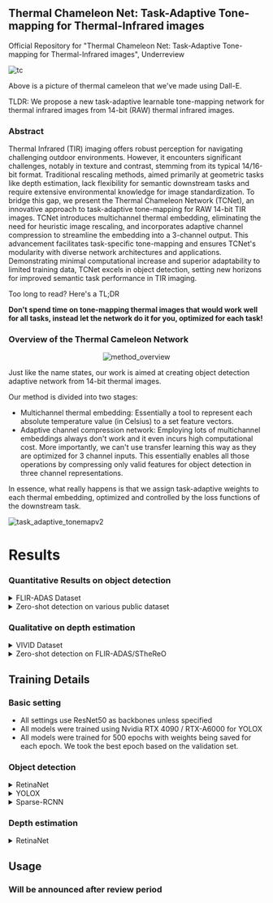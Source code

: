 ## Thermal Chameleon Net: Task-Adaptive Tone-mapping for Thermal-Infrared images

Official Repository for "Thermal Chameleon Net: Task-Adaptive Tone-mapping for Thermal-Infrared images", Underreview

![tc](https://github.com/donkeymouse/ThermalChameleon/assets/58677731/fc46250b-e4df-41c3-8f1b-d69e8a1269f7)

Above is a picture of thermal cameleon that we've made using Dall-E.

TLDR: We propose a new task-adaptive learnable tone-mapping network for thermal infrared images from 14-bit (RAW) thermal infrared images. 

### Abstract

Thermal Infrared (TIR) imaging offers robust perception for navigating challenging outdoor environments. However, it encounters significant challenges, notably in texture and contrast, stemming from its typical 14/16-bit format. Traditional rescaling methods, aimed primarily at geometric tasks like depth estimation, lack flexibility for semantic downstream tasks and require extensive environmental knowledge for image standardization. To bridge this gap, we present the Thermal Chameleon Network (TCNet), an innovative approach to task-adaptive tone-mapping for RAW 14-bit TIR images. TCNet introduces multichannel thermal embedding, eliminating the need for heuristic image rescaling, and incorporates adaptive channel compression to streamline the embedding into a 3-channel output. This advancement facilitates task-specific tone-mapping and ensures TCNet's modularity with diverse network architectures and applications. Demonstrating minimal computational increase and superior adaptability to limited training data, TCNet excels in object detection, setting new horizons for improved semantic task performance in TIR imaging.

Too long to read? Here's a TL;DR

**Don't spend time on tone-mapping thermal images that would work well for all tasks, instead let the network do it for you, optimized for each task!**

### Overview of the Thermal Cameleon Network

<div align="center">
  
![method_overview](https://github.com/donkeymouse/ThermalChameleon/assets/58677731/34bf3528-32b4-4282-9039-fbffdbc56274)


</div>

Just like the name states, our work is aimed at creating object detection adaptive network from 14-bit thermal images. 

Our method is divided into two stages:

- Multichannel thermal embedding: Essentially a tool to represent each absolute temperature value (in Celsius) to a set feature vectors. 
- Adaptive channel compression network: Employing lots of multichannel embeddings always don't work and it even incurs high computational cost. More importantly, we can't use transfer learning this way as they are optimized for 3 channel inputs. This essentially enables all those operations by compressing only valid features for object detection in three channel representations. 

In essence, what really happens is that we assign task-adaptive weights to each thermal embedding, optimized and controlled by the loss functions of the downstream task.

![task_adaptive_tonemapv2](https://github.com/donkeymouse/ThermalChameleon/assets/58677731/e333fe24-d0ad-410e-ad48-0d2cbea84663)



# Results
### Quantitative Results on object detection

<details>
  <summary>FLIR-ADAS Dataset</summary>
  
<div align="center">
  
![obj_det_flir](https://github.com/donkeymouse/ThermalChameleon/assets/58677731/d1b1e5ae-2d5d-42bf-9bfd-3ce5881d0ecb)


</div>

</details>

<details>
  <summary>Zero-shot detection on various public dataset</summary>
  
<div align="center">
  
![obj_det_unseen](https://github.com/donkeymouse/ThermalChameleon/assets/58677731/423ac135-4c01-45c4-8ded-62aaf65f2dae)

</div>

</details>


### Qualitative on depth estimation


<details>
  <summary> VIVID Dataset </summary>
  
<div align="center">
  
![VIVID](https://github.com/donkeymouse/ThermalChameleon/assets/58677731/f2012c3c-27aa-45d1-88dd-ea302230507b)


</div>

</details>

<details>
  <summary>Zero-shot detection on FLIR-ADAS/STheReO </summary>
  
<div align="center">
  
![unseen_depth](https://github.com/donkeymouse/ThermalChameleon/assets/58677731/66b98431-e098-4ae9-ba02-136ec8d18192)


</div>

</details>


## Training Details

### Basic setting

* All settings use ResNet50 as backbones unless specified
* All models were trained using Nvidia RTX 4090 / RTX-A6000 for YOLOX
* All models were trained for 500 epochs with weights being saved for each epoch. We took the best epoch based on the validation set. 

### Object detection 

<details>
  <summary> RetinaNet </summary>
  
  * Warm up epoch: 10
  * Batch size: 16
  * Optimizer: AdamW
  * Base lr: $1.5 \times 10^{-4}$
  * Scheduler: Cosine annealing
  * Data augmentation: Random horizontal flip
  * Pretraining?: No (Trained from scratch)

</details>

<details>
  <summary> YOLOX </summary>
  
  * Warm up epoch: 5
  * Batch size: 32
  * Optimizer: SGD with momentum of 0.9
  * Weight decay: 0.05
  * Base lr: $1.5625 \times 10^{-4}$
  * Scheduler: Cosine annealing
  * Data augmentation: Random horizontal flip, Random mosaic, Random mixup
  * Pretraining?: No (Trained from scratch)
  Pretty much all settings are identical to original YOLO-X implementations.

</details>

<details>
  <summary> Sparse-RCNN </summary>

  Implemented on MMDetection
  
  * Warm up iterations: 1000 iterations
  * Batch size: 16
  * Optimizer: AdamW 
  * Weight decay: 0.0001
  * Base lr: $2.5 \times 10^{-4}$
  * Scheduler: Cosine annealing
  * Data augmentation: Random horizontal flip, Random mosaic, Random mixup
  * Pretraining?: Yes (ImageNet pretraining). For Thermal embedding, we averaged out the 3 channel weights and copied it to all channels for the first conv layer.

</details>


### Depth estimation 

<details>
  <summary> RetinaNet </summary>
  
  * Batch size: 4
  * Optimizer: Adam
  * Base lr: $1.5 \times 10^{-4}$
  * Scheduler: Cosine annealing
  * Data augmentation: Random horizontal flip/Random crop
  * Pretraining?: Yes (ImageNet Pretraining)

  
  Followed all protocols and most settings used in this repo: https://github.com/UkcheolShin/ThermalMonoDepth

</details>



## Usage

### Will be announced after review period
